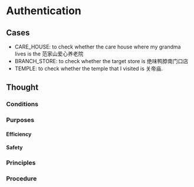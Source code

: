 # Authentication

## Cases

- CARE_HOUSE: to check whether the care house where my grandma lives is the 范家山爱心养老院
- BRANCH_STORE: to check whether the target store is 绝味鸭脖南门口店
- TEMPLE: to check whether the temple that I visited is 关帝庙.

## Thought

### Conditions



### Purposes

#### Efficiency



#### Safety



### Principles



### Procedure